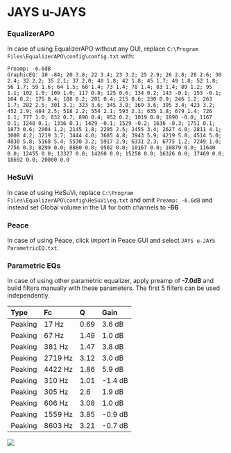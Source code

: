 # JAYS u-JAYS

### EqualizerAPO
In case of using EqualizerAPO without any GUI, replace `C:\Program Files\EqualizerAPO\config\config.txt`
with:
```
Preamp: -6.6dB
GraphicEQ: 10 -84; 20 3.8; 22 3.4; 23 3.2; 25 2.9; 26 2.8; 28 2.6; 30 2.4; 32 2.2; 35 2.1; 37 2.0; 40 1.8; 42 1.8; 45 1.7; 49 1.8; 52 1.8; 56 1.7; 59 1.6; 64 1.5; 68 1.4; 73 1.4; 78 1.4; 83 1.4; 89 1.2; 95 1.1; 102 1.0; 109 1.0; 117 0.8; 125 0.6; 134 0.2; 143 -0.1; 153 -0.1; 164 0.2; 175 0.4; 188 0.2; 201 0.4; 215 0.6; 230 0.9; 246 1.2; 263 1.7; 282 2.5; 301 3.1; 323 3.6; 345 3.8; 369 3.6; 395 3.4; 423 3.2; 452 2.9; 484 2.5; 518 2.2; 554 2.1; 593 2.1; 635 1.8; 679 1.4; 726 1.1; 777 1.0; 832 0.7; 890 0.4; 952 0.2; 1019 0.0; 1090 -0.0; 1167 0.1; 1248 0.1; 1336 0.1; 1429 -0.1; 1529 -0.2; 1636 -0.3; 1751 0.1; 1873 0.6; 2004 1.2; 2145 1.8; 2295 2.5; 2455 3.4; 2627 4.0; 2811 4.1; 3008 4.2; 3219 3.7; 3444 4.0; 3685 4.8; 3943 5.9; 4219 5.8; 4514 5.0; 4830 5.8; 5168 5.4; 5530 3.2; 5917 2.9; 6331 2.3; 6775 1.2; 7249 1.0; 7756 0.3; 8299 0.0; 8880 0.0; 9502 0.0; 10167 0.0; 10879 0.0; 11640 0.0; 12455 0.0; 13327 0.0; 14260 0.0; 15258 0.0; 16326 0.0; 17469 0.0; 18692 0.0; 20000 0.0
```

### HeSuVi
In case of using HeSuVi, replace `C:\Program Files\EqualizerAPO\config\HeSuVi\eq.txt` and omit `Preamp:
-6.6dB` and instead set Global volume in the UI for both channels to **-66**

### Peace
In case of using Peace, click *Import* in Peace GUI and select `JAYS u-JAYS ParametricEQ.txt`.

### Parametric EQs
In case of using other parametric equalizer, apply preamp of **-7.0dB** and build filters manually with
these parameters. The first 5 filters can be used independently.

| Type    | Fc      |    Q | Gain    |
|:--------|:--------|:-----|:--------|
| Peaking | 17 Hz   | 0.69 | 3.6 dB  |
| Peaking | 67 Hz   | 1.49 | 1.0 dB  |
| Peaking | 381 Hz  | 1.47 | 3.8 dB  |
| Peaking | 2719 Hz | 3.12 | 3.0 dB  |
| Peaking | 4422 Hz | 1.86 | 5.9 dB  |
| Peaking | 310 Hz  | 1.01 | -1.4 dB |
| Peaking | 305 Hz  | 2.6  | 1.9 dB  |
| Peaking | 606 Hz  | 3.08 | 1.0 dB  |
| Peaking | 1559 Hz | 3.85 | -0.9 dB |
| Peaking | 8603 Hz | 3.21 | -0.7 dB |

![](https://raw.githubusercontent.com/jaakkopasanen/AutoEq/master/results/innerfidelity/sbaf-serious/JAYS%20u-JAYS/JAYS%20u-JAYS.png)